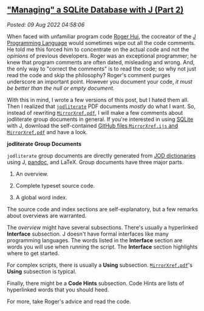 
["Managing" a SQLite Database with J (Part 2)](http://analyzethedatanotthedrivel.org/2022/08/08/managing-a-sqlite-database-with-j-part-2/) 
-----------------------------------------------------------------------------------------------------------------------------------------

*Posted: 09 Aug 2022 04:58:06*

When faced with unfamiliar program code [Roger
Hui](https://rogerhui.rip/), the cocreator of the [J Programming
Language](https://code2.jsoftware.com/wiki/Main_Page) would sometimes
wipe out all the code comments. He told me this forced him to
concentrate on the actual code and not the *opinions* of previous
developers. Roger was an exceptional programmer; he knew that program
comments are often dated, misleading and wrong. And, the only way to
"correct the comments" is to read the code; so why not just read the
code and skip the philosophy? Roger's comment purges underscore an
important point. However you document your code, *it must be better than
the null or empty document.*

With this in mind, I wrote a few versions of this post, but I hated them
all. Then I realized that
[`jodliterate`](https://github.com/bakerjd99/jacks/blob/master/jodliterate/UsingJodliterate.pdf)
PDF documents *mostly* do what I want. So, instead of rewriting
[`MirrorXref.pdf`](https://github.com/bakerjd99/jacks/blob/master/mirrorxref/MirrorXref.pdf),
I will make a few comments about jodliterate group documents in general.
If you're interested in using [SQLite](https://sqlite.org/index.html)
with J, download the self-contained [GitHub files `MirrorXref.ijs` and
`MirrorXref.pdf`](https://github.com/bakerjd99/jacks/tree/master/mirrorxref)
and have a look.

**jodliterate Group Documents**

`jodliterate` group documents are directly generated from [JOD
dictionaries](https://analyzethedatanotthedrivel.org/the-jod-page/)
using J, [pandoc](https://pandoc.org/), and LaTeX. Group documents have
three major parts.

1.  An overview.

2.  Complete typeset source code.

3.  A global word index.

The source code and index sections are self-explanatory, but a few
remarks about overviews are warranted.

The *overview* might have several subsections. There's usually a
hyperlinked **Interface** subsection. J doesn't have formal interfaces
like many programming languages. The words listed in the **Interface**
section are words you will use when running the script. The
**Interface** section highlights where to get started.

For complex scripts, there is usually a **Using** subsection.
[`MirrorXref.pdf`](https://github.com/bakerjd99/jacks/blob/master/mirrorxref/MirrorXref.pdf)'s
**Using** subsection is typical.

Finally, there might be a **Code Hints** subsection. Code Hints are
lists of hyperlinked words that you should heed.

For more, take Roger's advice and read the code.
